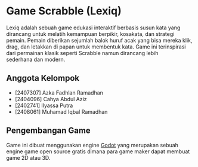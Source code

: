 # Game Scrabble (Lexiq)

Lexiq adalah sebuah game edukasi interaktif berbasis susun kata yang dirancang untuk melatih kemampuan berpikir, kosakata, dan strategi pemain. Pemain diberikan sejumlah balok huruf acak yang bisa mereka klik, drag, dan letakkan di papan untuk membentuk kata. Game ini terinspirasi dari permainan klasik seperti Scrabble namun dirancang lebih sederhana dan modern.
## Anggota Kelompok

- [2407307] Azka Fadhlan Ramadhan
- [2404096] Cahya Abdul Aziz
- [2402741] Ilyassa Putra
- [2408061] Muhamad Iqbal Ramadhan


## Pengembangan Game

Game ini dibuat menggunakan engine [Godot](https://godotengine.org/) yang merupakan sebuah engine game open source gratis dimana para game maker dapat membuat game 2D atau 3D.

